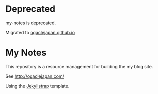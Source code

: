 Deprecated
=============

my-notes is deprecated.

Migrated to [ogaclejapan.github.io](http://github.com/ogaclejapan/ogaclejapan.github.io)

# My Notes

This repository is a resource management for building the my blog site.  

See http://ogaclejapan.com/

Using the [Jekyllstrap][jekyllstrap] template.

[jekyllstrap]: https://github.com/ogaclejapan/jekyllstrap
